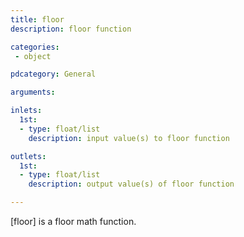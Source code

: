 ```yaml
---
title: floor
description: floor function

categories:
 - object

pdcategory: General

arguments:

inlets:
  1st:
  - type: float/list
    description: input value(s) to floor function

outlets:
  1st:
  - type: float/list
    description: output value(s) of floor function

---
```


[floor] is a floor math function.

